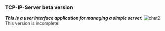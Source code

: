 ### TCP-IP-Server beta version
***This is a user interface application for managing a simple server.***
![chat2](https://user-images.githubusercontent.com/23383424/198527045-eee38e67-0ddf-4e81-9327-6eb3dca23718.gif)
This version is incomplete!
